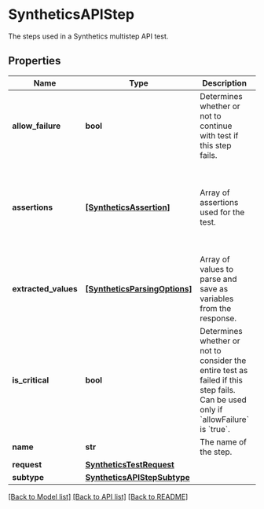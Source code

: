 # SyntheticsAPIStep

The steps used in a Synthetics multistep API test.

## Properties
Name | Type | Description | Notes
------------ | ------------- | ------------- | -------------
**allow_failure** | **bool** | Determines whether or not to continue with test if this step fails. | [optional] 
**assertions** | [**[SyntheticsAssertion]**](SyntheticsAssertion.md) | Array of assertions used for the test. | [optional]  if omitted the server will use the default value of []
**extracted_values** | [**[SyntheticsParsingOptions]**](SyntheticsParsingOptions.md) | Array of values to parse and save as variables from the response. | [optional] 
**is_critical** | **bool** | Determines whether or not to consider the entire test as failed if this step fails. Can be used only if &#x60;allowFailure&#x60; is &#x60;true&#x60;. | [optional] 
**name** | **str** | The name of the step. | [optional] 
**request** | [**SyntheticsTestRequest**](SyntheticsTestRequest.md) |  | [optional] 
**subtype** | [**SyntheticsAPIStepSubtype**](SyntheticsAPIStepSubtype.md) |  | [optional] 

[[Back to Model list]](README.md#documentation-for-models) [[Back to API list]](README.md#documentation-for-api-endpoints) [[Back to README]](README.md)


